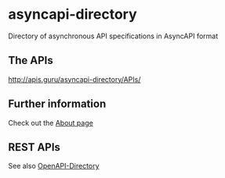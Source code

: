 # asyncapi-directory

Directory of asynchronous API specifications in AsyncAPI format

## The APIs

http://apis.guru/asyncapi-directory/APIs/

## Further information

Check out the [About page](./docs/index.md)

## REST APIs

See also [OpenAPI-Directory](https://github.com/APIs-guru/openapi-directory)
